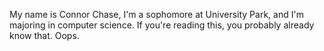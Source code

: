 My name is Connor Chase, I'm a sophomore at University Park, and I'm majoring in computer science. If you're reading this, you probably already know that. Oops.
